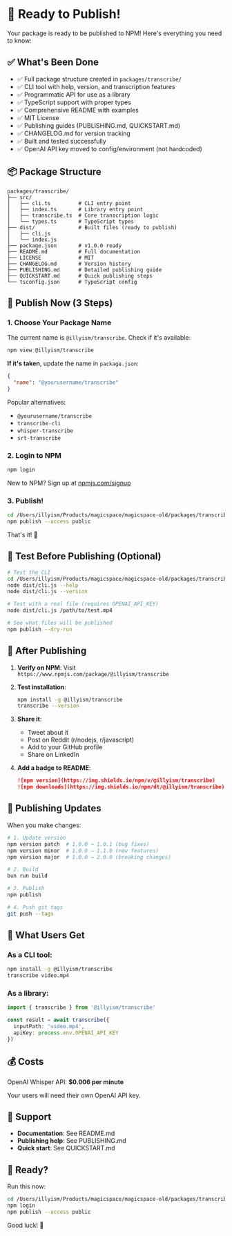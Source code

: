 # 🚀 Ready to Publish!

Your package is ready to be published to NPM! Here's everything you need to know:

## ✅ What's Been Done

- ✅ Full package structure created in `packages/transcribe/`
- ✅ CLI tool with help, version, and transcription features
- ✅ Programmatic API for use as a library
- ✅ TypeScript support with proper types
- ✅ Comprehensive README with examples
- ✅ MIT License
- ✅ Publishing guides (PUBLISHING.md, QUICKSTART.md)
- ✅ CHANGELOG.md for version tracking
- ✅ Built and tested successfully
- ✅ OpenAI API key moved to config/environment (not hardcoded)

## 📦 Package Structure

```
packages/transcribe/
├── src/
│   ├── cli.ts         # CLI entry point
│   ├── index.ts       # Library entry point
│   ├── transcribe.ts  # Core transcription logic
│   └── types.ts       # TypeScript types
├── dist/              # Built files (ready to publish)
│   ├── cli.js
│   └── index.js
├── package.json       # v1.0.0 ready
├── README.md          # Full documentation
├── LICENSE            # MIT
├── CHANGELOG.md       # Version history
├── PUBLISHING.md      # Detailed publishing guide
├── QUICKSTART.md      # Quick publishing steps
└── tsconfig.json      # TypeScript config
```

## 🎯 Publish Now (3 Steps)

### 1. Choose Your Package Name

The current name is `@illyism/transcribe`. Check if it's available:

```bash
npm view @illyism/transcribe
```

**If it's taken**, update the name in `package.json`:
```json
{
  "name": "@yourusername/transcribe"
}
```

Popular alternatives:
- `@yourusername/transcribe`
- `transcribe-cli`
- `whisper-transcribe`
- `srt-transcribe`

### 2. Login to NPM

```bash
npm login
```

New to NPM? Sign up at [npmjs.com/signup](https://www.npmjs.com/signup)

### 3. Publish!

```bash
cd /Users/illyism/Products/magicspace/magicspace-old/packages/transcribe
npm publish --access public
```

That's it! 🎉

## 🧪 Test Before Publishing (Optional)

```bash
# Test the CLI
cd /Users/illyism/Products/magicspace/magicspace-old/packages/transcribe
node dist/cli.js --help
node dist/cli.js --version

# Test with a real file (requires OPENAI_API_KEY)
node dist/cli.js /path/to/test.mp4

# See what files will be published
npm publish --dry-run
```

## 📝 After Publishing

1. **Verify on NPM**: Visit `https://www.npmjs.com/package/@illyism/transcribe`

2. **Test installation**:
   ```bash
   npm install -g @illyism/transcribe
   transcribe --version
   ```

3. **Share it**:
   - Tweet about it
   - Post on Reddit (r/nodejs, r/javascript)
   - Add to your GitHub profile
   - Share on LinkedIn

4. **Add a badge to README**:
   ```markdown
   ![npm version](https://img.shields.io/npm/v/@illyism/transcribe)
   ![npm downloads](https://img.shields.io/npm/dt/@illyism/transcribe)
   ```

## 🔄 Publishing Updates

When you make changes:

```bash
# 1. Update version
npm version patch  # 1.0.0 → 1.0.1 (bug fixes)
npm version minor  # 1.0.0 → 1.1.0 (new features)
npm version major  # 1.0.0 → 2.0.0 (breaking changes)

# 2. Build
bun run build

# 3. Publish
npm publish

# 4. Push git tags
git push --tags
```

## 🎁 What Users Get

### As a CLI tool:
```bash
npm install -g @illyism/transcribe
transcribe video.mp4
```

### As a library:
```typescript
import { transcribe } from '@illyism/transcribe'

const result = await transcribe({
  inputPath: 'video.mp4',
  apiKey: process.env.OPENAI_API_KEY
})
```

## 💰 Costs

OpenAI Whisper API: **$0.006 per minute**

Your users will need their own OpenAI API key.

## 🛟 Support

- **Documentation**: See README.md
- **Publishing help**: See PUBLISHING.md
- **Quick start**: See QUICKSTART.md

## 🎊 Ready?

Run this now:

```bash
cd /Users/illyism/Products/magicspace/magicspace-old/packages/transcribe
npm login
npm publish --access public
```

Good luck! 🚀
